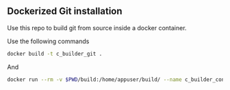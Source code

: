 ## Dockerized Git installation

Use this repo to build git from source inside a docker container.

Use the following commands
```bash
docker build -t c_builder_git .
```
And
```bash
docker run --rm -v $PWD/build:/home/appuser/build/ --name c_builder_container c_builder_git
```
